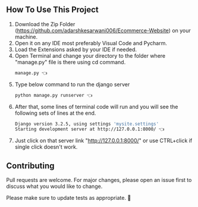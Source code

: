 ## How To Use This Project

1. Download the Zip Folder (https://github.com/adarshkesarwani006/Ecommerce-Website) on your machine.
2. Open it on any IDE most preferably Visual Code and Pycharm.
3. Load the Extensions asked by your IDE if needed.
4. Open Terminal and change your directory to the folder where "manage.py" file is there using cd command.
    ```bash
    manage.py 👈
    ```   
5. Type below command to run the django server
    ```bash
    python manage.py runserver 👈
    ```
6. After that, some lines of terminal code will run  and you will see the following sets of lines at the end.
    ```bash
    Django version 3.2.5, using settings 'mysite.settings'
    Starting development server at http://127.0.0.1:8000/ 👈
    ```
7. Just click on that server link "http://127.0.0.1:8000/" or use CTRL+click if single click doesn't work.

## Contributing
Pull requests are welcome. For major changes, please open an issue first to discuss what you would like to change.

Please make sure to update tests as appropriate. 🎃
